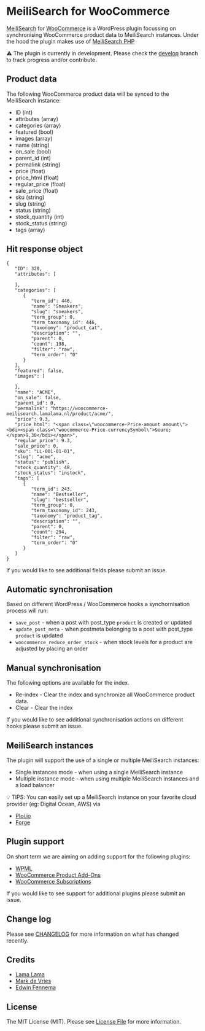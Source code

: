 # MeiliSearch for WooCommerce
[MeiliSearch](https://www.meilisearch.com/) for [WooCommerce](https://woocommerce.com/) is a WordPress plugin focussing on synchronising WooCommerce product data to MeiliSearch instances. Under the hood the plugin makes use of [MeiliSearch PHP](https://github.com/meilisearch/meilisearch-php)

⚠️ The plugin is currently in development. Please check the [develop](https://github.com/lamalamaNL/woocommerce-meilisearch/tree/develop) branch to track progress and/or contribute.

## Product data
The following WooCommerce product data will be synced to the MeiliSearch instance:

* ID (int)
* attributes (array)
* categories (array)
* featured (bool)
* images (array)
* name (string)
* on_sale (bool)
* parent_id (int)
* permalink (string)
* price (float)
* price_html (float)
* regular_price (float)
* sale_price (float)
* sku (string)
* slug (string)
* status (string)
* stock_quantity (int)
* stock_status (string)
* tags (array)

## Hit response object
```
{
   "ID": 320,
   "attributes": [
      
   ],
   "categories": [
      {
         "term_id": 446,
         "name": "Sneakers",
         "slug": "sneakers",
         "term_group": 0,
         "term_taxonomy_id": 446,
         "taxonomy": "product_cat",
         "description": "",
         "parent": 0,
         "count": 198,
         "filter": "raw",
         "term_order": "0"
      }
   ],
   "featured": false,
   "images": [
      
   ],
   "name": "ACME",
   "on_sale": false,
   "parent_id": 0,
   "permalink": "https://woocommerce-meilisearch.lamalama.nl/product/acme/",
   "price": 9.3,
   "price_html": "<span class=\"woocommerce-Price-amount amount\"><bdi><span class=\"woocommerce-Price-currencySymbol\">&euro;</span>9,30</bdi></span>",
   "regular_price": 9.3,
   "sale_price": 0,
   "sku": "LL-001-01-01",
   "slug": "acme",
   "status": "publish",
   "stock_quantity": 48,
   "stock_status": "instock",
   "tags": [
      {
         "term_id": 243,
         "name": "Bestseller",
         "slug": "bestseller",
         "term_group": 0,
         "term_taxonomy_id": 243,
         "taxonomy": "product_tag",
         "description": "",
         "parent": 0,
         "count": 294,
         "filter": "raw",
         "term_order": "0"
      }
   ]
}
```

If you would like to see additional fields please submit an issue.

## Automatic synchronisation
Based on different WordPress / WooCommerce hooks a synchornisation process will run:

* ```save_post``` - when a post with post_type ```product``` is created or updated
* ```update_post_meta``` - when postmeta belonging to a post with post_type ```product``` is updated
* ```woocommerce_reduce_order_stock``` - when stock levels for a product are adjusted by placing an order

## Manual synchronisation
The following options are available for the index.

* Re-index - Clear the index and synchronize all WooCommerce product data.
* Clear - Clear the index

If you would like to see additional synchronisation actions on different hooks please submit an issue.

## MeiliSearch instances
The plugin will support the use of a single or multiple MeiliSearch instances:

* Single instances mode - when using a single MeiliSearch instance
* Multiple instance mode - when using multiple MeiliSearch instances and a load balancer

💡 TIPS: You can easily set up a MeiliSearch instance on your favorite cloud provider (eg: Digital Ocean, AWS) via 
* [Ploi.io](https://ploi.io/features/meilisearch-server)
* [Forge](https://blog.laravel.com/forge-meilisearch-server-type#:~:text=MeiliSearch%20is%20an%20open%20source,indexing%20your%20content%20right%20away!)

## Plugin support
On short term we are aiming on adding support for the following plugins:

* [WPML](https://wpml.org/)
* [WooCommerce Product Add-Ons](https://woocommerce.com/products/product-add-ons/)
* [WooCommerce Subscriptions](https://woocommerce.com/products/woocommerce-subscriptions/)

If you would like to see support for additional plugins please submit an issue.

## Change log

Please see [CHANGELOG](CHANGELOG.md) for more information on what has changed recently.

## Credits

- [Lama Lama](https://github.com/lamalamaNL)
- [Mark de Vries](https://github.com/lamalamaMark)
- [Edwin Fennema](https://github.com/edfen)

## License

The MIT License (MIT). Please see [License File](LICENSE.md) for more information.
